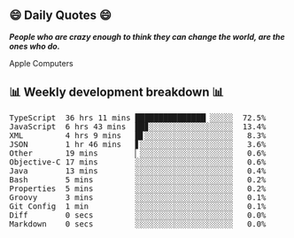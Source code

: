 ## 😄 Daily Quotes 😄

_**People who are crazy enough to think they can change the world, are the ones who do.**_

Apple Computers



## 📊 Weekly development breakdown 📊

<pre>TypeScript  36 hrs 11 mins ███████████████▏░░░░░  72.5%
JavaScript  6 hrs 43 mins  ██▊░░░░░░░░░░░░░░░░░░  13.4%
XML         4 hrs 9 mins   █▋░░░░░░░░░░░░░░░░░░░   8.3%
JSON        1 hr 46 mins   ▋░░░░░░░░░░░░░░░░░░░░   3.6%
Other       19 mins        ▏░░░░░░░░░░░░░░░░░░░░   0.6%
Objective-C 17 mins        ░░░░░░░░░░░░░░░░░░░░░   0.6%
Java        13 mins        ░░░░░░░░░░░░░░░░░░░░░   0.4%
Bash        5 mins         ░░░░░░░░░░░░░░░░░░░░░   0.2%
Properties  5 mins         ░░░░░░░░░░░░░░░░░░░░░   0.2%
Groovy      3 mins         ░░░░░░░░░░░░░░░░░░░░░   0.1%
Git Config  1 min          ░░░░░░░░░░░░░░░░░░░░░   0.1%
Diff        0 secs         ░░░░░░░░░░░░░░░░░░░░░   0.0%
Markdown    0 secs         ░░░░░░░░░░░░░░░░░░░░░   0.0%</pre>